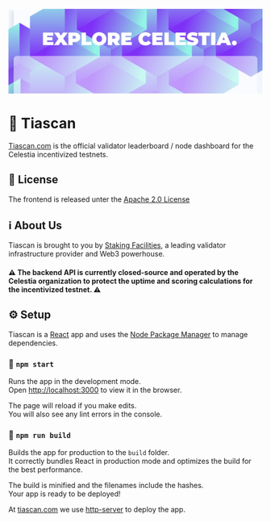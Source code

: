 ![Tiascan Banner](tiascan_banner.jpeg)

# 🔎 Tiascan
[Tiascan.com](https://tiascan.com) is the official validator leaderboard / node dashboard for the Celestia incentivized testnets.

## 📝 License
The frontend is released unter the [Apache 2.0 License](LICENSE)

## ℹ️ About Us
Tiascan is brought to you by [Staking Facilities](https://stakingfacilities.com), a leading validator infrastructure provider and Web3 powerhouse.

#### ⚠️ The backend API is currently closed-source and operated by the Celestia organization to protect the uptime and scoring calculations for the incentivized testnet. ⚠️

## ⚙️ Setup
Tiascan is a [React](https://react.dev/) app and uses the [Node Package Manager](https://www.npmjs.com/) to manage dependencies.
### 🚀 `npm start`

Runs the app in the development mode.\
Open [http://localhost:3000](http://localhost:3000) to view it in the browser.

The page will reload if you make edits.\
You will also see any lint errors in the console.

### 👷 `npm run build`

Builds the app for production to the `build` folder.\
It correctly bundles React in production mode and optimizes the build for the best performance.

The build is minified and the filenames include the hashes.\
Your app is ready to be deployed!

At [tiascan.com](https://tiascan.com) we use [http-server](https://www.npmjs.com/package/http-server) to deploy the app.